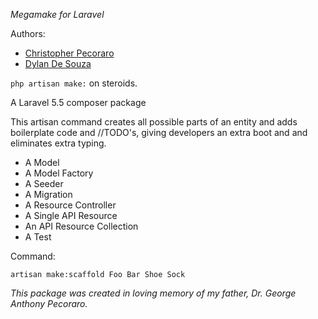 *Megamake for Laravel*

Authors:
* [Christopher Pecoraro](https://github.com/chris__pecoraro)
* [Dylan De Souza](https://github.com/dylan-dpc)

`php artisan make:` on steroids.

A Laravel 5.5 composer package

This artisan command creates all possible parts of an entity and adds boilerplate code and //TODO's, giving developers an extra boot and and eliminates extra typing.

* A Model
* A Model Factory
* A Seeder
* A Migration
* A Resource Controller
* A Single API Resource
* An API Resource Collection
* A Test

Command:

`artisan make:scaffold Foo Bar Shoe Sock`


_This package was created in loving memory of my father, Dr. George Anthony Pecoraro._
